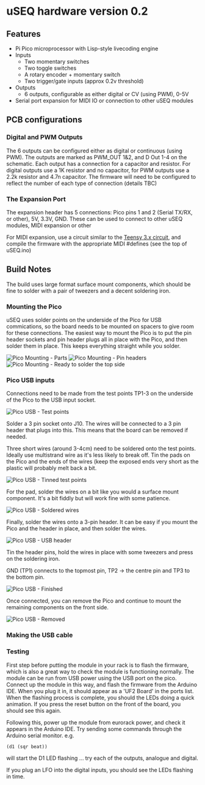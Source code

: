 # uSEQ hardware version 0.2

## Features

* Pi Pico microprocessor with Lisp-style livecoding engine
* Inputs
  * Two momentary switches
  * Two toggle switches
  * A rotary encoder + momentary switch
  * Two trigger/gate inputs (approx 0.2v threshold)
* Outputs
  * 6 outputs, configurable as either digital or CV (using PWM), 0-5V
* Serial port expansion for MIDI IO or connection to other uSEQ modules


## PCB configurations

### Digital and PWM Outputs

The 6 outputs can be configured either as digital or continuous (using PWM). The outputs are marked as PWM_OUT 1&2, and D Out 1-4 on the schematic.  Each output has a connection for a capacitor and resistor. For digital outputs use a 1K resistor and no capacitor, for PWM outputs use a 2.2k resistor and 4.7n capacitor.  The firmware will need to be configured to reflect the number of each type of connection (details TBC)

### The Expansion Port

The expansion header has 5 connections:  Pico pins 1 and 2 (Serial TX/RX, or other), 5V, 3.3V, GND.  These can be used to connect to other uSEQ modules, MIDI expansion or other

For MIDI expansion, use a circuit similar to the [Teensy 3.x circuit](https://www.pjrc.com/teensy/td_libs_MIDI.html), and compile the firmware with the appropriate MIDI #defines (see the top of uSEQ.ino)

## Build Notes

The build uses large format surface mount components, which should be fine to solder with a pair of tweezers and a decent soldering iron.

### Mounting the Pico

uSEQ uses solder points on the underside of the Pico for USB commications, so the board needs to be mounted on spacers to give room for these connections. The easiest way to mount the Pico is to put the pin header sockets and pin header plugs all in place with the Pico, and then solder them in place.  This keeps everything straight while you solder.

![Pico Mounting - Parts](./img/picoMount1.jpg)
![Pico Mounting - Pin headers](./img/picoMount2.jpg)
![Pico Mounting - Ready to solder the top side](./img/picoMount3.jpg)



### Pico USB inputs

Connections need to be made from the test points TP1-3 on the underside of the Pico to the USB input socket. 

![Pico USB - Test points](./img/picoUSB1.jpg)

Solder a 3 pin socket onto J10.  The wires will be connected to a 3 pin header that plugs into this.  This means that the board can be removed if needed.

Three short wires (around 3-4cm) need to be soldered onto the test points.  Ideally use multistrand wire as it's less likely to break off.  Tin the pads on the Pico and the ends of the wires (keep the exposed ends very short as the plastic will probably melt back a bit.  

![Pico USB - Tinned test points](./img/picoUSB2.jpg)

For the pad, solder the wires on a bit like you would a surface mount component.  It's a bit fiddly but will work fine with some patience.

![Pico USB - Soldered wires](./img/picoUSB3.jpg)

Finally, solder the wires onto a 3-pin header. It can be easy if you mount the Pico and the header in place, and then solder the wires.

![Pico USB - USB header](./img/picoUSB4.jpg)

Tin the header pins, hold the wires in place with some tweezers and press on the soldering iron. 

GND (TP1) connects to the topmost pin, TP2 -> the centre pin and TP3 to the bottom pin.

![Pico USB - Finished](./img/picoUSB5.jpg)


Once connected, you can remove the Pico and continue to mount the remaining components on the front side.

![Pico USB - Removed](./img/picoUSB6.jpg)


### Making the USB cable

### Testing

First step before putting the module in your rack is to flash the firmware, which is also a great way to check the module is functioning normally.  The module can be run from USB power using the USB port on the pico.  Connect up the module in this way, and flash the firmware from the Arduino IDE.  When you plug it in, it should appear as a 'UF2 Board' in the ports list.  When the flashing process is complete, you should the LEDs doing a quick animation.  If you press the reset button on the front of the board, you should see this again.

Following this, power up the module from eurorack power, and check it appears in the Arduino IDE.  Try sending some commands through the Arduino serial monitor. e.g.

```
(d1 (sqr beat))
```

will start the D1 LED flashing ... try each of the outputs, analogue and digital.

If you plug an LFO into the digital inputs, you should see the LEDs flashing in time.



